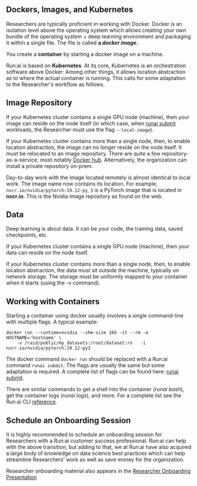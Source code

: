 ## Dockers, Images, and Kubernetes

Researchers are typically proficient in working with Docker. Docker is an isolation level above the operating system which allows creating your own bundle of the operating system + deep learning environment and packaging it within a single file. The file is called __a _docker image_.__

You create a __container__ by starting a docker image on a machine.

Run:ai is based on __Kubernetes__. At its core, Kubernetes is an orchestration software above Docker: Among other things, it allows location abstraction as to where the actual container is running. This calls for some adaptation to the Researcher's workflow as follows.

## Image Repository

If your Kubernetes cluster contains a single GPU node (machine), then your image can reside on the node itself (in which case, when [runai submit](../../Researcher/cli-reference/runai-submit.md) workloads, the Researcher must use the flag ``--local-image``).

If your Kubernetes cluster contains more than a single node, then, to enable location abstraction, the image can no longer reside on the node itself.  It must be relocated to an image repository. There are quite a few repository-as-a-service, most notably <a href="https://hub.docker.com/" target="_self">Docker hub</a>. Alternatively, the organization can install a private repository on-prem.

Day-to-day work with the image located remotely is almost identical to local work. The image name now contains its location. For example, ``nvcr.io/nvidia/pytorch:19.12-py_3`` is a PyTorch image that is located in __nvcr.io__. This is the Nvidia image repository as found on the web. 

## Data

Deep learning is about data. It can be your code, the training data, saved checkpoints, etc.

If your Kubernetes cluster contains a single GPU node (machine), then your data can reside on the node itself.

If your Kubernetes cluster contains more than a single node, then, to enable location abstraction, the data must sit outside the machine, typically on network storage. The storage must be uniformly mapped to your container when it starts (using the -v command).

## Working with Containers 

Starting a container using docker usually involves a single command-line with multiple flags. A typical example: 

    docker run --runtime=nvidia --shm-size 16G -it --rm -e HOSTNAME='hostname' \
        -v /raid/public/my_datasets:/root/dataset:ro   -i  nvcr.io/nvidia/pytorch:19.12-py3

The docker command ``docker run`` should be replaced with a Run:ai command ``runai submit``. The flags are usually the same but some adaptation is required. A complete list of flags can be found here: [runai submit](../../Researcher/cli-reference/runai-submit.md). 

There are similar commands to get a shell into the container (_runai bash_), get the container logs (_runai logs_), and more. For a complete list see the Run:ai CLI [reference](../../Researcher/cli-reference/Introduction.md). 

## Schedule an Onboarding Session

It is highly recommended to schedule an onboarding session for Researchers with a Run:ai customer success professional. Run:ai can help with the above transition, but adding to that, we at Run:ai have also acquired a large body of knowledge on data science best practices which can help streamline  Researchers' work as well as save money for the organization.

Researcher onboarding material also appears in the [Researcher Onboarding Presentation](../../Researcher/presentations/researcher-onboarding-presentation.md)

 